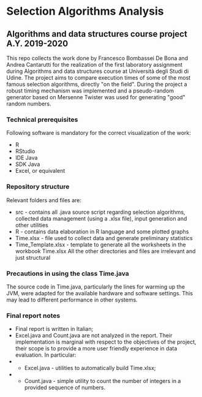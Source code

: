 # Selection Algorithms Analysis
## Algorithms and data structures course project A.Y. 2019-2020
This repo collects the work done by Francesco Bombassei De Bona and Andrea Cantarutti for the realization of the first laboratory assignment during Algorithms and data structures course at Università degli Studi di Udine.
The project aims to compare execution times of some of the most famous selection algorithms, directly "on the field". During the project a robust timing mechanism was implemented and a pseudo-random generator based on Mersenne Twister was used for generating "good" random numbers.

### Technical prerequisites
Following software is mandatory for the correct visualization of the work:
* R
* RStudio
* IDE Java
* SDK Java
* Excel, or equivalent

### Repository structure
Relevant folders and files are:
* src - contains all .java source script regarding selection algorithms, collected data management (using a .xlsx file), input generation and other utilities
* R - contains data elaboration in R language and some plotted graphs
* Time.xlsx - file used to collect data and generate preliminary statistics
* Time_Template.xlsx - template to generate all the worksheets in the workbook Time.xlsx
All the other directories and files are irrelevant and just structural

### Precautions in using the class Time.java
The source code in Time.java, particularly the lines for warming up the JVM, were adapted for the available hardware and software settings. This may lead to different performance in other systems.

### Final report notes
* Final report is written in Italian;
* Excel.java and Count.java are not analyzed in the report. Their implementation is marginal with respect to the objectives of the project, their scope is to provide a more user friendly experience in data evaluation. In particular:
* * Excel.java - utilities to automatically build Time.xlsx;
* * Count.java - simple utility to count the number of integers in a provided sequence of numbers.
